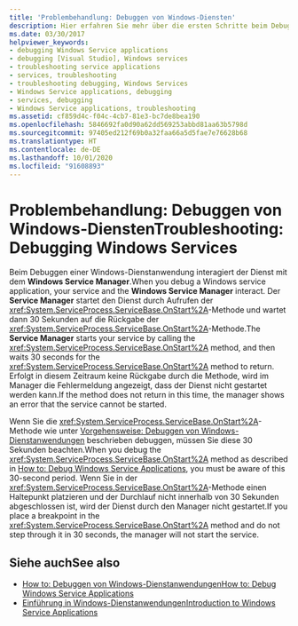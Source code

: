 ```yaml
---
title: 'Problembehandlung: Debuggen von Windows-Diensten'
description: Hier erfahren Sie mehr über die ersten Schritte beim Debuggen von Windows-Diensten. Beim Debuggen einer Windows-Dienstanwendung interagiert der Dienst mit dem Windows-Dienst-Manager.
ms.date: 03/30/2017
helpviewer_keywords:
- debugging Windows Service applications
- debugging [Visual Studio], Windows services
- troubleshooting service applications
- services, troubleshooting
- troubleshooting debugging, Windows Services
- Windows Service applications, debugging
- services, debugging
- Windows Service applications, troubleshooting
ms.assetid: cf859d4c-f04c-4cb7-81e3-bc7de8bea190
ms.openlocfilehash: 5846692fa0d90a62dd569253abbd81aa63b5798d
ms.sourcegitcommit: 97405ed212f69b0a32faa66a5d5fae7e76628b68
ms.translationtype: HT
ms.contentlocale: de-DE
ms.lasthandoff: 10/01/2020
ms.locfileid: "91608893"
---
```

# <a name="troubleshooting-debugging-windows-services"></a><span data-ttu-id="d124e-104">Problembehandlung: Debuggen von Windows-Diensten</span><span class="sxs-lookup"><span data-stu-id="d124e-104">Troubleshooting: Debugging Windows Services</span></span>
<span data-ttu-id="d124e-105">Beim Debuggen einer Windows-Dienstanwendung interagiert der Dienst mit dem **Windows Service Manager**.</span><span class="sxs-lookup"><span data-stu-id="d124e-105">When you debug a Windows service application, your service and the **Windows Service Manager** interact.</span></span> <span data-ttu-id="d124e-106">Der **Service Manager** startet den Dienst durch Aufrufen der <xref:System.ServiceProcess.ServiceBase.OnStart%2A>-Methode und wartet dann 30 Sekunden auf die Rückgabe der <xref:System.ServiceProcess.ServiceBase.OnStart%2A>-Methode.</span><span class="sxs-lookup"><span data-stu-id="d124e-106">The **Service Manager** starts your service by calling the <xref:System.ServiceProcess.ServiceBase.OnStart%2A> method, and then waits 30 seconds for the <xref:System.ServiceProcess.ServiceBase.OnStart%2A> method to return.</span></span> <span data-ttu-id="d124e-107">Erfolgt in diesem Zeitraum keine Rückgabe durch die Methode, wird im Manager die Fehlermeldung angezeigt, dass der Dienst nicht gestartet werden kann.</span><span class="sxs-lookup"><span data-stu-id="d124e-107">If the method does not return in this time, the manager shows an error that the service cannot be started.</span></span>  
  
 <span data-ttu-id="d124e-108">Wenn Sie die <xref:System.ServiceProcess.ServiceBase.OnStart%2A>-Methode wie unter [Vorgehensweise: Debuggen von Windows-Dienstanwendungen](how-to-debug-windows-service-applications.md) beschrieben debuggen, müssen Sie diese 30 Sekunden beachten.</span><span class="sxs-lookup"><span data-stu-id="d124e-108">When you debug the <xref:System.ServiceProcess.ServiceBase.OnStart%2A> method as described in [How to: Debug Windows Service Applications](how-to-debug-windows-service-applications.md), you must be aware of this 30-second period.</span></span> <span data-ttu-id="d124e-109">Wenn Sie in der <xref:System.ServiceProcess.ServiceBase.OnStart%2A>-Methode einen Haltepunkt platzieren und der Durchlauf nicht innerhalb von 30 Sekunden abgeschlossen ist, wird der Dienst durch den Manager nicht gestartet.</span><span class="sxs-lookup"><span data-stu-id="d124e-109">If you place a breakpoint in the <xref:System.ServiceProcess.ServiceBase.OnStart%2A> method and do not step through it in 30 seconds, the manager will not start the service.</span></span>  
  
## <a name="see-also"></a><span data-ttu-id="d124e-110">Siehe auch</span><span class="sxs-lookup"><span data-stu-id="d124e-110">See also</span></span>

- [<span data-ttu-id="d124e-111">How to: Debuggen von Windows-Dienstanwendungen</span><span class="sxs-lookup"><span data-stu-id="d124e-111">How to: Debug Windows Service Applications</span></span>](how-to-debug-windows-service-applications.md)
- [<span data-ttu-id="d124e-112">Einführung in Windows-Dienstanwendungen</span><span class="sxs-lookup"><span data-stu-id="d124e-112">Introduction to Windows Service Applications</span></span>](introduction-to-windows-service-applications.md)
